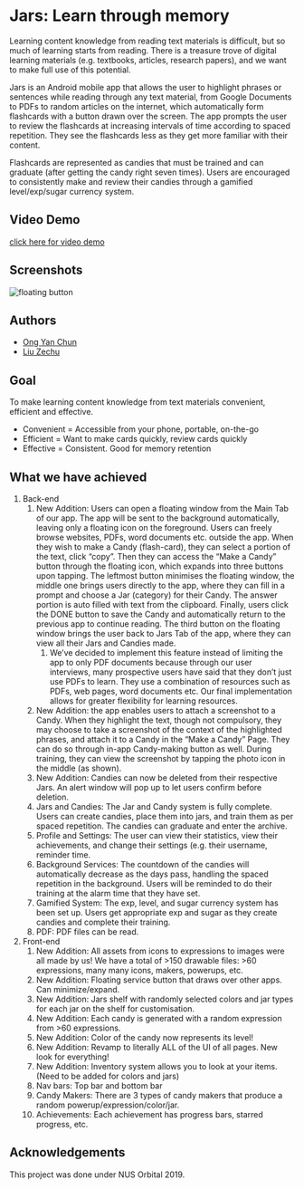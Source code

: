 # Jars: Learn through memory
Learning content knowledge from reading text materials is difficult, but so much of learning starts from reading. There is a treasure trove of digital learning materials (e.g. textbooks, articles, research papers), and we want to make full use of this potential.

Jars is an Android mobile app that allows the user to highlight phrases or sentences while reading through any text material, from Google Documents to PDFs to random articles on the internet, which automatically form flashcards with a button drawn over the screen. The app prompts the user to review the flashcards at increasing intervals of time according to spaced repetition. They see the flashcards less as they get more familiar with their content.

Flashcards are represented as candies that must be trained and can graduate (after getting the candy right seven times). Users are encouraged to consistently make and review their candies through a gamified level/exp/sugar currency system.

## Video Demo
[click here for video demo](https://drive.google.com/open?id=1X7Ny4u_FHCcaZuly0BNPbAnLZH6SWwKj)

## Screenshots
![floating button](blob/master/docs/screenshots/floating_button.png)

## Authors
* [Ong Yan Chun](https://github.com/yaaanch)
* [Liu Zechu](https://github.com/LiuZechu)

## Goal
To make learning content knowledge from text materials convenient, efficient and effective.  
* Convenient = Accessible from your phone, portable, on-the-go  
* Efficient = Want to make cards quickly, review cards quickly  
* Effective = Consistent. Good for memory retention  

## What we have achieved
1. Back-end 
   1. New Addition: Users can open a floating window from the Main Tab of our app. The app will be sent to the background automatically, leaving only a floating icon on the foreground. Users can freely browse websites, PDFs, word documents etc. outside the app. When they wish to make a Candy (flash-card), they can select a portion of the text, click “copy”. Then they can access the “Make a Candy” button through the floating icon, which expands into three buttons upon tapping. The leftmost button minimises the floating window, the middle one brings users directly to the app, where they can fill in a prompt and choose a Jar (category) for their Candy. The answer portion is auto filled with text from the clipboard. Finally, users click the DONE button to save the Candy and automatically return to the previous app to continue reading. The third button on the floating window brings the user back to Jars Tab of the app, where they can view all their Jars and Candies made. 
      1. We’ve decided to implement this feature instead of limiting the app to only PDF documents because through our user interviews, many prospective users have said that they don’t just use PDFs to learn. They use a combination of resources such as PDFs, web pages, word documents etc. Our final implementation allows for greater flexibility for learning resources.
   1. New Addition: the app enables users to attach a screenshot to a Candy. When they highlight the text, though not compulsory, they may choose to take a screenshot of the context of the highlighted phrases, and attach it to a Candy in the “Make a Candy” Page. They can do so through in-app Candy-making button as well. During training, they can view the screenshot by tapping the photo icon in the middle (as shown).
   1. New Addition: Candies can now be deleted from their respective Jars. An alert window will pop up to let users confirm before deletion.
   1. Jars and Candies: The Jar and Candy system is fully complete. Users can create candies, place them into jars, and train them as per spaced repetition. The candies can graduate and enter the archive.
   1. Profile and Settings: The user can view their statistics, view their achievements, and change their settings (e.g. their username, reminder time.
   1. Background Services: The countdown of the candies will automatically decrease as the days pass, handling the spaced repetition in the background. Users will be reminded to do their training at the alarm time that they have set.
   1. Gamified System: The exp, level, and sugar currency system has been set up. Users get appropriate exp and sugar as they create candies and complete their training.
   1. PDF: PDF files can be read.
1. Front-end
   1. New Addition: All assets from icons to expressions to images were all made by us! We have a total of >150 drawable files: >60 expressions, many many icons, makers, powerups, etc.
   1. New Addition: Floating service button that draws over other apps. Can minimize/expand.
   1. New Addition: Jars shelf with randomly selected colors and jar types for each jar on the shelf for customisation.
   1. New Addition: Each candy is generated with a random expression from >60 expressions. 
   1. New Addition: Color of the candy now represents its level!
   1. New Addition: Revamp to literally ALL of the UI of all pages. New look for everything! 
   1. New Addition: Inventory system allows you to look at your items. (Need to be added for colors and jars)
   1. Nav bars: Top bar and bottom bar
   1. Candy Makers: There are 3 types of candy makers that produce a random powerup/expression/color/jar.
   1. Achievements: Each achievement has progress bars, starred progress, etc.

## Acknowledgements 
This project was done under NUS Orbital 2019.


